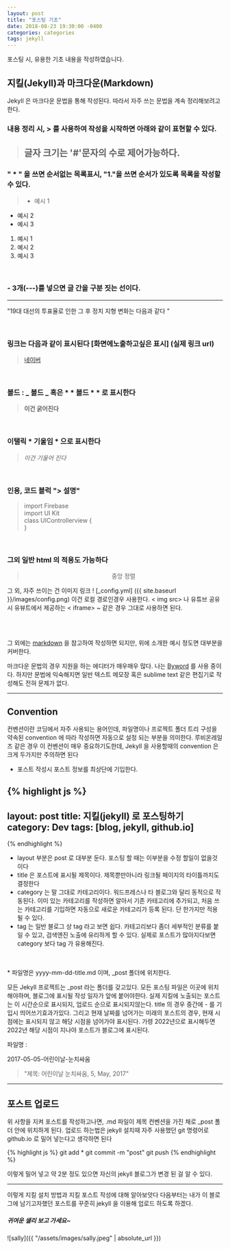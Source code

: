 ```yaml
---
layout: post
title: "포스팅 기초"
date: 2018-08-23 19:30:00 -0400
categories: categories
tags: jekyll
---
```


포스팅 시, 유용한 기초 내용을 작성하였습니다.

## 지킬(Jekyll)과 마크다운(Markdown)

Jekyll 은 마크다운 문법을 통해 작성된다. 따라서 자주 쓰는 문법을 계속 정리해보려고 한다.

### 내용 정리 시, > 를 사용하여 작성을 시작하면 아래와 같이 표현할 수 있다.

> ## 글자 크기는 '#'문자의 수로 제어가능하다.

### " * " 을 쓰면 순서없는 목록표시, "1."을 쓰면 순서가 있도록 목록을 작성할 수 있다.

>* 예시 1
* 예시 2
* 예시 3<br>
1. 예시 1
2. 예시 2
3. 예시 3

<br>

### - 3개(---)를 넣으면 글 간을 구분 짓는 선이다.

---
"19대 대선의 투표율로 인한 그 후 정치 지형 변화는 다음과 같다 "

<br>


### 링크는 다음과 같이 표시된다 [화면에노출하고싶은 표시] (실제 링크 url)

> [네이버](www.naver.com)
<br>

### 볼드 : _ 볼드 _ 혹은 * * 볼드 * * 로 표시한다

> **이건 굵어진다**
<br>

### 이탤릭 * 기울임 * 으로 표시한다

> *이건 기울어 진다*
<br>

### 인용, 코드 블럭 "> 설명"

> import Firebase <br>
import UI Kit <br>
class UIControllerview { <br>
} <br>

<br>

### 그외 일반 html 의 적용도 가능하다

> <center> 중앙 정렬 </center>


 그 외, 자주 쓰이는 건 이미지 링크 ! [_config.yml] ({{ site.baseurl }}/images/config.png) 이건 로컬 경로인경우 사용한다. < img src> 나 유튜브 공유시 유뷰트에서 제공하는 < iframe> ~ 같은 경우 그대로 사용하면 된다.

<br>
<br>

그 외에는 [markdown](https://namu.wiki/w/마크다운) 을 참고하여 작성하면 되지만, 위에 소개한 예시 정도면 대부분을 커버한다.

마크다운 문법의 경우 지원을 하는 에디터가 매우매우 많다. 나는 [Byword](https://bywordapp.com) 를 사용 중이다. 하지만 문법에 익숙해지면 일반 텍스트 메모장 혹은 sublime text 같은 편집기로 작성해도 전혀 문제가 없다.


-----


## Convention

컨벤션이란 코딩에서 자주 사용되는 용어인데, 파일명이나 프로젝트 폴더 트리 구성을 약속된 convention 에 따라 작성하면 자동으로 설정 되는 부분을 의미한다. 루비온레일즈 같은 경우 이 컨벤션이 매우 중요하기도한데, Jekyll 을 사용할때의 convention 은 크게 두가지만 주의하면 된다

*  포스트 작성시 포스트 정보를 최상단에 기입한다.

{% highlight js %}
---
layout: post
title: 지킬(jekyll) 로 포스팅하기
category: Dev
tags: [blog, jekyll, github.io]
---
{% endhighlight %}

* layout 부분은 post 로 대부분 둔다. 포스팅 할 때는 이부분을 수정 할일이 없을것이다
* title 은 포스트에 표시될 제목이다. 제목뿐만아니라 링크될 페이지의 타이틀까지도 결정한다
* category 는 말 그대로 카테고리이다. 워드프레스나 타 블로그와 달리 동적으로 작동된다. 이미 있는 카테고리를 작성하면 알아서 기존 카테고리에 추가되고, 처음 쓰는 카테고리를 기입하면 자동으로 새로운 카테고리가 등록 된다. 단 한가지만 적용 될 수 있다.
* tag 는 일반 블로그 상 tag 라고 보면 쉽다. 카테고리보다 좀더 세부적인 분류를 붙일 수 있고, 검색엔진 노출에 유리하게 할 수 있다. 실제로 포스트가 많아지다보면 category 보다 tag 가 유용해진다.
<br>
<br>
* 파일명은 yyyy-mm-dd-title.md 이며, _post 폴더에 위치한다.

모든 Jekyll 프로젝트는 _post 라는 폴더를 갖고있다. 모든 포스팅 파일은 이곳에 위치해야하며, 블로그에 표시될 작성 일자가 앞에 붙어야한다. 실제 지킬에 노출되는 포스트는 이 시간순으로 표시되지, 업로드 순으로 표시되지않는다. title 의 경우 중간에 - 를 기입시 띄어쓰기효과가있다. 그리고 현재 날짜를 넘어가는 미래의 포스트의 경우, 현재 시점에는 표시되지 않고 해당 시점을 넘어가야 표시된다. 가령 2022년으로 표시해두면 2022년 해당 시점이 지나야 포스트가 블로그에 표시된다.

파일명 : <p> 2017-05-05-어린이날-눈치싸움 </p>
> "제목: 어린이날 눈치싸움, 5, May, 2017"

---

## 포스트 업로드

위 사항을 지켜 포스트를 작성하고나면, .md 파일이 제목 컨벤션을 가진 채로 _post 폴더 안에 위치하게 된다. 업로드 하는법은 jekyll 설치때 자주 사용했던 git 명령어로 github.io 로 밀어 넣는다고 생각하면 된다

{% highlight js %}
git add *
git commit -m "post"
git push
{% endhighlight %}

이렇게 밀어 넣고 약 2분 정도 있으면 자신의 jekyll 블로그가 변경 된 걸 알 수 있다.

---


이렇게 지킬 설치 방법과 지킬 포스트 작성에 대해 알아보앗다 다음부터는 내가 이 블로그에 남기고자했던 포스트를 꾸준히 jekyll 을 이용해 업로드 하도록 하겠다.

<h5> 귀여운 샐리 보고 가세요~ </h5>
 ![sally]({{ "/assets/images/sally.jpeg" | absolute_url }})
<br>
